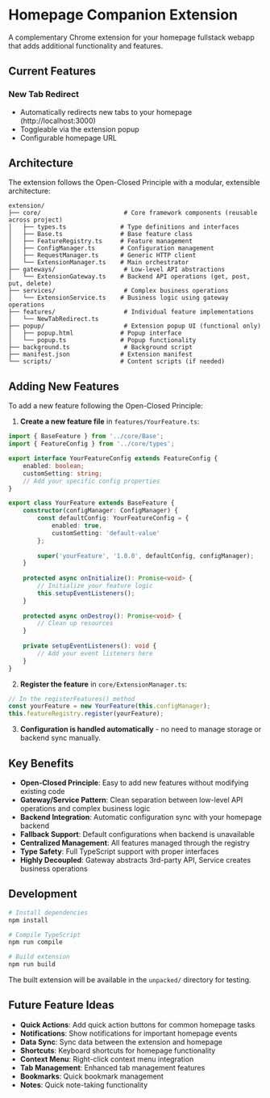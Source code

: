 # Homepage Companion Extension

A complementary Chrome extension for your homepage fullstack webapp that adds additional functionality and features.

## Current Features

### New Tab Redirect
- Automatically redirects new tabs to your homepage (http://localhost:3000)
- Toggleable via the extension popup
- Configurable homepage URL

## Architecture

The extension follows the Open-Closed Principle with a modular, extensible architecture:

```
extension/
├── core/                       # Core framework components (reusable across project)
│   ├── types.ts               # Type definitions and interfaces
│   ├── Base.ts                # Base feature class
│   ├── FeatureRegistry.ts     # Feature management
│   ├── ConfigManager.ts       # Configuration management
│   ├── RequestManager.ts      # Generic HTTP client
│   └── ExtensionManager.ts    # Main orchestrator
├── gateways/                   # Low-level API abstractions
│   └── ExtensionGateway.ts    # Backend API operations (get, post, put, delete)
├── services/                   # Complex business operations
│   └── ExtensionService.ts    # Business logic using gateway operations
├── features/                   # Individual feature implementations
│   └── NewTabRedirect.ts
├── popup/                      # Extension popup UI (functional only)
│   ├── popup.html             # Popup interface
│   └── popup.ts               # Popup functionality
├── background.ts               # Background script
├── manifest.json              # Extension manifest
└── scripts/                   # Content scripts (if needed)
```

## Adding New Features

To add a new feature following the Open-Closed Principle:

1. **Create a new feature file** in `features/YourFeature.ts`:
```typescript
import { BaseFeature } from '../core/Base';
import { FeatureConfig } from '../core/types';

export interface YourFeatureConfig extends FeatureConfig {
    enabled: boolean;
    customSetting: string;
    // Add your specific config properties
}

export class YourFeature extends BaseFeature {
    constructor(configManager: ConfigManager) {
        const defaultConfig: YourFeatureConfig = {
            enabled: true,
            customSetting: 'default-value'
        };
        
        super('yourFeature', '1.0.0', defaultConfig, configManager);
    }
    
    protected async onInitialize(): Promise<void> {
        // Initialize your feature logic
        this.setupEventListeners();
    }
    
    protected async onDestroy(): Promise<void> {
        // Clean up resources
    }
    
    private setupEventListeners(): void {
        // Add your event listeners here
    }
}
```

2. **Register the feature** in `core/ExtensionManager.ts`:
```typescript
// In the registerFeatures() method
const yourFeature = new YourFeature(this.configManager);
this.featureRegistry.register(yourFeature);
```

3. **Configuration is handled automatically** - no need to manage storage or backend sync manually.

## Key Benefits

- **Open-Closed Principle**: Easy to add new features without modifying existing code
- **Gateway/Service Pattern**: Clean separation between low-level API operations and complex business logic
- **Backend Integration**: Automatic configuration sync with your homepage backend
- **Fallback Support**: Default configurations when backend is unavailable
- **Centralized Management**: All features managed through the registry
- **Type Safety**: Full TypeScript support with proper interfaces
- **Highly Decoupled**: Gateway abstracts 3rd-party API, Service creates business operations

## Development

```bash
# Install dependencies
npm install

# Compile TypeScript
npm run compile

# Build extension
npm run build
```

The built extension will be available in the `unpacked/` directory for testing.

## Future Feature Ideas

- **Quick Actions**: Add quick action buttons for common homepage tasks
- **Notifications**: Show notifications for important homepage events
- **Data Sync**: Sync data between the extension and homepage
- **Shortcuts**: Keyboard shortcuts for homepage functionality
- **Context Menu**: Right-click context menu integration
- **Tab Management**: Enhanced tab management features
- **Bookmarks**: Quick bookmark management
- **Notes**: Quick note-taking functionality
